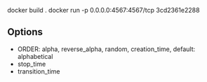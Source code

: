 docker build .
docker run -p 0.0.0.0:4567:4567/tcp 3cd2361e2288


## Options
- ORDER: alpha, reverse_alpha, random, creation_time, default: alphabetical
- stop_time
- transition_time
